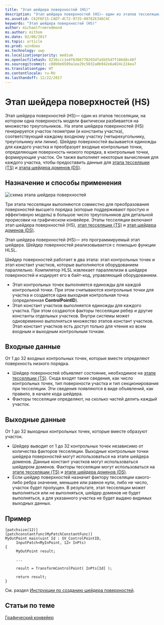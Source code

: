 ```yaml
---
title: "Этап шейдера поверхностей (HS)"
description: "Этап шейдера поверхностей (HS)— один из этапов тесселяции, на котором одна поверхность модели фактически разбивается на множество треугольников."
ms.assetid: C62F6F15-CAD7-4C72-9735-00762E346C4C
keywords: "Этап шейдера поверхностей (HS)"
author: michaelfromredmond
ms.author: mithom
ms.date: 02/08/2017
ms.topic: article
ms.prod: windows
ms.technology: uwp
ms.localizationpriority: medium
ms.openlocfilehash: 8236ccc1e4f6366778293dfa5b55d7f186d8c48f
ms.sourcegitcommit: c80b9e6589a1ee29c5032a0b942e6a024c224ea7
ms.translationtype: HT
ms.contentlocale: ru-RU
ms.lasthandoff: 12/22/2017
---
```

# <a name="hull-shader-hs-stage"></a>Этап шейдера поверхностей (HS)


Этап шейдера поверхностей (HS)— один из этапов тесселяции, на котором одна поверхность модели фактически разбивается на множество треугольников.. На этапе шейдера поверхностей (HS) генерируется участок геометрии (и константы участка), соответствующий каждому входному участку (четырехугольнику, треугольнику или линии). Шейдер поверхностей вызывается единожды для каждого участка и преобразует входные контрольные точки, определяющие поверхность низкого порядка, в контрольные точки, формирующие участок. Он также выполняет некоторые вычисления для каждого участка, чтобы предоставить данные для [этапа тесселяции (TS)](tessellator-stage--ts-.md) и [этапа шейдера доменов (DS)](domain-shader-stage--ds-.md).

## <a name="span-idpurposeandusesspanspan-idpurposeandusesspanspan-idpurposeandusesspanpurpose-and-uses"></a><span id="Purpose_and_uses"></span><span id="purpose_and_uses"></span><span id="PURPOSE_AND_USES"></span>Назначение и способы применения


![схема этапа шейдера поверхностей](images/d3d11-hull-shader.png)

Три этапа тесселяции выполняются совместно для преобразования поверхностей высшего порядка (которые поддерживают простую и эффективную модель) в большое число треугольников для детальной прорисовки на графическом конвейере. Этапы тесселяции включают этап шейдера поверхностей (HS), [этап тесселяции (TS)](tessellator-stage--ts-.md) и [этап шейдера доменов (DS)](domain-shader-stage--ds-.md).

Этап шейдера поверхностей (HS)— это программируемый этап шейдера. Шейдер поверхностей реализовывается с помощью функции HLSL.

Шейдер поверхностей работает в два этапа: этап контрольных точек и этап констант участков, которые выполняются оборудованием параллельно. Компилятор HLSL извлекает параллелизм в шейдере поверхностей и кодирует его в байт-код, управляющий оборудованием.

-   Этап контрольных точек выполняется единожды для каждой контрольной точки. При этом считываются контрольные точки для участка и создается одна выходная контрольная точка (определенная **ControlPointID**).
-   Этап констант участков выполняется единожды для каждого участка. При этом создаются факторы тесселяции ребер и другие константы отдельных участков. Внутри системы может одновременно выполняться множество этапов констант участков. Этап констант участков есть доступ только для чтения ко всем входным и выходным контрольным точкам.

## <a name="span-idinputspanspan-idinputspanspan-idinputspaninput"></a><span id="Input"></span><span id="input"></span><span id="INPUT"></span>Входные данные


От 1 до 32 входных контрольных точек, которые вместе определяют поверхность низкого порядка.

-   Шейдер поверхностей объявляет состояние, необходимое на [этапе тесселяции (TS)](tessellator-stage--ts-.md). Сюда входят такие сведения, как число контрольных точек, тип поверхности участка и тип секционирования при тесселяции. Эти сведения появляются в виде объявлений, как правило, в начале кода шейдера.
-   Факторы тесселяции определяют, на сколько частей делить каждый участок.

## <a name="span-idoutputspanspan-idoutputspanspan-idoutputspanoutput"></a><span id="Output"></span><span id="output"></span><span id="OUTPUT"></span>Выходные данные


От 1 до 32 выходных контрольных точек, которые вместе образуют участок.

-   Шейдер выводит от 1 до 32 контрольных точек независимо от количества факторов тесселяции. Выходные контрольные точки шейдера поверхностей могут использоваться на этапе шейдера доменов. Данные констант участков могут использоваться шейдером доменов. Факторы тесселяции могут использоваться на [этапе тесселяции (TS)](tessellator-stage--ts-.md) и [этапе шейдера доменов (DS)](domain-shader-stage--ds-.md).
-   Если шейдер поверхностей назначит фактору тесселяции какого-либо ребра значение, меньшее или равное нули, либо не число, участок будет пропущен. В результате, этап тесселяции может выполняться или не выполняться, шейдер доменов не будет выполняться, а для указанного участка не будет выдано видимых выходных данных.

## <a name="span-idexamplespanspan-idexamplespanspan-idexamplespanexample"></a><span id="Example"></span><span id="example"></span><span id="EXAMPLE"></span>Пример


```
[patchsize(12)]
[patchconstantfunc(MyPatchConstantFunc)]
MyOutPoint main(uint Id : SV_ControlPointID,
     InputPatch<MyInPoint, 12> InPts)
{
     MyOutPoint result;
     
     ...
     
     result = TransformControlPoint( InPts[Id] );

     return result;
}
```

См. раздел [Инструкции по созданию шейдера поверхностей](https://msdn.microsoft.com/library/windows/desktop/ff476338).

## <a name="span-idrelated-topicsspanrelated-topics"></a><span id="related-topics"></span>Статьи по теме


[Графический конвейер](graphics-pipeline.md)

 

 




